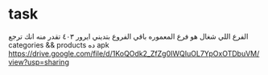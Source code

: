 # task

الفرع اللي شغال هو فرع المعموره 
باقي الفروع بتديني ايرور ٤٠٣
تقدر منه انك ترجع categories && products
ده apk
https://drive.google.com/file/d/1KoQOdk2_ZfZg0IWQIuOL7YpOxOTDbuVM/view?usp=sharing
